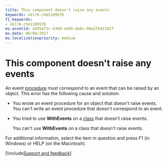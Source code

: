 ```yaml
---
title: This component doesn't raise any events
keywords: vblr6.chm1109576
f1_keywords:
- vblr6.chm1109576
ms.assetid: ab95a71c-b368-ed4b-de0c-06a2fb41382f
ms.date: 06/08/2017
ms.localizationpriority: medium
---
```



# This component doesn't raise any events

An event [procedure](../../Glossary/vbe-glossary.md#procedure) must correspond to an event that can be raised by an object. This error has the following cause and solution:



- You wrote an event procedure for an object that doesn't raise events. You can't write an event procedure that doesn't correspond to an event.
    
- You tried to use **WithEvents** on a [class](../../Glossary/vbe-glossary.md#class) that doesn't raise events.
    
    You can't use **WithEvents** on a class that doesn't raise events.
    

For additional information, select the item in question and press F1 (in Windows) or HELP (on the Macintosh).

[!include[Support and feedback](~/includes/feedback-boilerplate.md)]
